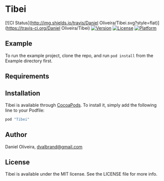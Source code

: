 # Tibei

[![CI Status](http://img.shields.io/travis/Daniel Oliveira/Tibei.svg?style=flat)](https://travis-ci.org/Daniel Oliveira/Tibei)
[![Version](https://img.shields.io/cocoapods/v/Tibei.svg?style=flat)](http://cocoapods.org/pods/Tibei)
[![License](https://img.shields.io/cocoapods/l/Tibei.svg?style=flat)](http://cocoapods.org/pods/Tibei)
[![Platform](https://img.shields.io/cocoapods/p/Tibei.svg?style=flat)](http://cocoapods.org/pods/Tibei)

## Example

To run the example project, clone the repo, and run `pod install` from the Example directory first.

## Requirements

## Installation

Tibei is available through [CocoaPods](http://cocoapods.org). To install
it, simply add the following line to your Podfile:

```ruby
pod "Tibei"
```

## Author

Daniel Oliveira, dvalbrand@gmail.com

## License

Tibei is available under the MIT license. See the LICENSE file for more info.
